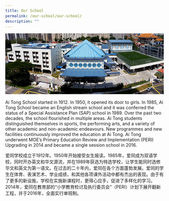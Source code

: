 ```yaml
---
title: Our School
permalink: /our-school/our-school/
description: ""
---
```

![](/images/Ai%20Tong,%202016.jpeg)

Ai Tong School started in 1912. In 1950, it opened its door to girls. In 1985, Ai Tong School became an English stream school and it was conferred the status of a Special Assistance Plan (SAP) school in 1989\. Over the past two decades, the school flourished in multiple areas. Ai Tong students distinguished themselves in sports, the performing arts, and a variety of other academic and non-academic endeavours. New programmes and new facilities continuously improved the education at Ai Tong. Ai Tong underwent MOE’s Primary Education Review and Implementation (PERI) Upgrading in 2014 and became a single session school in 2016.  
  

爱同学校成立于1912年。1950年开始接受女生报读。1985年，爱同成为双语学校，同时开办英文和华文源流，并在1989年获选为特选学校，让学生能同时选修华文和英文为第一语文。在过去的二十年内，爱同在各个方面蓬勃发展。爱同的学生在体育、表演艺术、学业成绩，和其他各项课外活动中都有杰出的表现。由于有了更多的新设施，学校在实施新课程时，更得心应手，促进了多样化的学习。2014年，爱同在教育部的“小学教育检讨及执行委员会”（PERI）计划下展开翻新工程，并于2016年，全面实行单班制。
